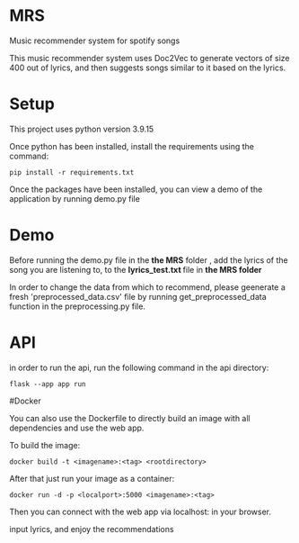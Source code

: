 # MRS
Music recommender system for spotify songs


This music recommender system uses Doc2Vec to generate vectors of size 400 out of lyrics, and then suggests songs similar to it based  on the lyrics.

# Setup

This project uses python version 3.9.15

Once python has been installed, install the requirements using the command:

```
pip install -r requirements.txt
```
Once the packages have been installed, you can view a demo of the application by running demo.py file

# Demo
Before running the demo.py file in the <strong>the MRS</strong> folder , add the lyrics of the song you are listening to, to the 
<strong>lyrics_test.txt </strong> file in <strong>the MRS folder</strong> 

In order to change the data from which to recommend, please geenerate a fresh 'preprocessed_data.csv' file by running get_preprocessed_data function in the preprocessing.py file.

# API
in order to run the api, run the following command in the api directory:
```
flask --app app run
```
#Docker



You can also use the Dockerfile to directly build an image with all dependencies and use the web app.

To build the image:
```
docker build -t <imagename>:<tag> <rootdirectory>
```
After that just run your image as a container:

```
docker run -d -p <localport>:5000 <imagename>:<tag>
```
Then you can connect with the web app via localhost:<localport> in your browser.


input lyrics, and enjoy the recommendations
